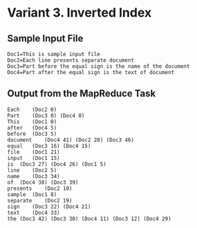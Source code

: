 # Variant 3. Inverted Index

## Sample Input File

    Doc1=This is sample input file
    Doc2=Each line presents separate document
    Doc3=Part before the equal sign is the name of the document
    Doc4=Part after the equal sign is the text of document

## Output from the MapReduce Task

    Each	(Doc2 0)
    Part	(Doc3 0) (Doc4 0)
    This	(Doc1 0)
    after	(Doc4 5)
    before	(Doc3 5)
    document	(Doc4 41) (Doc2 28) (Doc3 46)
    equal	(Doc3 16) (Doc4 15)
    file	(Doc1 21)
    input	(Doc1 15)
    is	(Doc3 27) (Doc4 26) (Doc1 5)
    line	(Doc2 5)
    name	(Doc3 34)
    of	(Doc4 38) (Doc3 39)
    presents	(Doc2 10)
    sample	(Doc1 8)
    separate	(Doc2 19)
    sign	(Doc3 22) (Doc4 21) 
    text	(Doc4 33)
    the	(Doc3 42) (Doc3 30) (Doc4 11) (Doc3 12) (Doc4 29)


   
  
